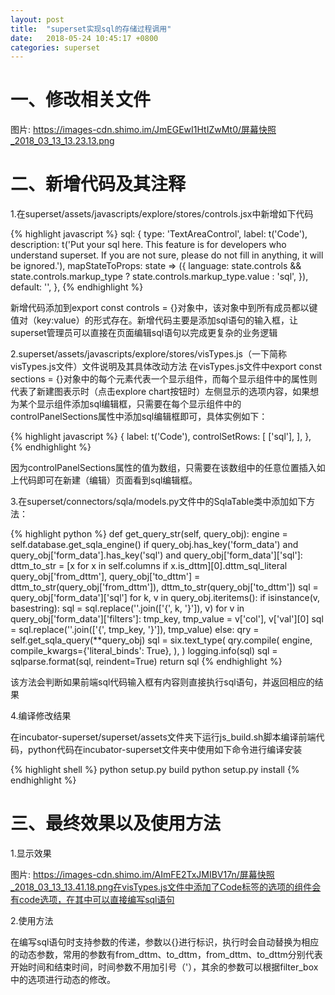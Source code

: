 ```yaml
---
layout: post
title:  "superset实现sql的存储过程调用"
date:   2018-05-24 10:45:17 +0800
categories: superset
---
```



# 一、修改相关文件

图片: https://images-cdn.shimo.im/JmEGEwI1HtIZwMt0/屏幕快照_2018_03_13_13.23.13.png

# 二、新增代码及其注释

1.在superset/assets/javascripts/explore/stores/controls.jsx中新增如下代码

{% highlight javascript %}
  sql: {
    type: 'TextAreaControl',
    label: t('Code'),
    description: t('Put your sql here. This feature is for developers who understand superset. If you are not sure, please do not fill in anything, it will be ignored.'),
    mapStateToProps: state => ({
      language: state.controls && state.controls.markup_type ? state.controls.markup_type.value : 'sql',
    }),
    default: '',
  },
{% endhighlight %}

新增代码添加到export const controls = {}对象中，该对象中到所有成员都以键值对（key:value）的形式存在。新增代码主要是添加sql语句的输入框，让superset管理员可以直接在页面编辑sql语句以完成更复杂的业务逻辑

2.superset/assets/javascripts/explore/stores/visTypes.js（一下简称visTypes.js文件）文件说明及其具体改动方法
在visTypes.js文件中export const sections = {}对象中的每个元素代表一个显示组件，而每个显示组件中的属性则代表了新建图表示时（点击explore chart按钮时）左侧显示的选项内容，如果想为某个显示组件添加sql编辑框，只需要在每个显示组件中的controlPanelSections属性中添加sql编辑框即可，具体实例如下：

{% highlight javascript %}
      {
        label: t('Code'),
        controlSetRows: [
          ['sql'],
        ],
      },
{% endhighlight %}

因为controlPanelSections属性的值为数组，只需要在该数组中的任意位置插入如上代码即可在新建（编辑）页面看到sql编辑框。

3.在superset/connectors/sqla/models.py文件中的SqlaTable类中添加如下方法：

{% highlight python %}
    def get_query_str(self, query_obj):
        engine = self.database.get_sqla_engine()
        if query_obj.has_key('form_data') and query_obj['form_data'].has_key('sql') and query_obj['form_data']['sql']:
            dttm_to_str = [x for x in self.columns if x.is_dttm][0].dttm_sql_literal
            query_obj['from_dttm'], query_obj['to_dttm'] = dttm_to_str(query_obj['from_dttm']), dttm_to_str(query_obj['to_dttm'])
            sql = query_obj['form_data']['sql']
            for k, v in query_obj.iteritems():
                if isinstance(v, basestring):
                    sql = sql.replace(''.join(['{', k, '}']), v)
            for v in query_obj['form_data']['filters']:
                tmp_key, tmp_value = v['col'], v['val'][0]
                sql = sql.replace(''.join(['{', tmp_key, '}']), tmp_value)
        else:
            qry = self.get_sqla_query(**query_obj)
            sql = six.text_type(
                qry.compile(
                    engine,
                    compile_kwargs={'literal_binds': True},
                ),
            )
        logging.info(sql)
        sql = sqlparse.format(sql, reindent=True)
        return sql
{% endhighlight %}

该方法会判断如果前端sql代码输入框有内容则直接执行sql语句，并返回相应的结果

4.编译修改结果

在incubator-superset/superset/assets文件夹下运行js_build.sh脚本编译前端代码，python代码在incubator-superset文件夹中使用如下命令进行编译安装

{% highlight shell %}
python setup.py build
python setup.py install
{% endhighlight %}

# 三、最终效果以及使用方法

1.显示效果

图片: https://images-cdn.shimo.im/AImFE2TxJMIBV17n/屏幕快照_2018_03_13_13.41.18.png在visTypes.js文件中添加了Code标签的选项的组件会有code选项，在其中可以直接编写sql语句

2.使用方法

在编写sql语句时支持参数的传递，参数以{}进行标识，执行时会自动替换为相应的动态参数，常用的参数有from_dttm、to_dttm，from_dttm、to_dttm分别代表开始时间和结束时间，时间参数不用加引号（'），其余的参数可以根据filter_box中的选项进行动态的修改。


